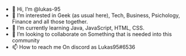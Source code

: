 - 👋 Hi, I’m @lukas-95
- 👀 I’m interested in Geek (as usual here), Tech, Business, Psichology, Finance and all those together.
- 🌱 I’m currently learning Java, JavaScript, HTML, CSS.
- 💞️ I’m looking to collaborate on Something that is needed into this community
- 📫 How to reach me On discord as Lukas95#6536

<!---
lukas-95/lukas-95 is a ✨ special ✨ repository because its `README.md` (this file) appears on your GitHub profile.
You can click the Preview link to take a look at your changes.
--->
